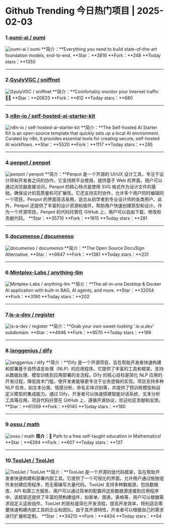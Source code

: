 # Github Trending 今日热门项目 | 2025-02-03
### 1.[oumi-ai / oumi](https://github.com/oumi-ai/oumi)

![oumi-ai / oumi](https://opengraph.githubassets.com/2e378d090d4521a89dcccadc7a6dc98961c3603670df297542a83b3a4dc883f2/oumi-ai/oumi)
**简介：**Everything you need to build state-of-the-art foundation models, end-to-end.
**Star：**3816
**Fork：**248
**Today stars：**1350

---

### 2.[GyulyVGC / sniffnet](https://github.com/GyulyVGC/sniffnet)

![GyulyVGC / sniffnet](https://repository-images.githubusercontent.com/519895363/01578d9c-9529-4b5a-b675-2bfbf3fc82f5)
**简介：**Comfortably monitor your Internet traffic 🕵️‍♂️
**Star：**20633
**Fork：**612
**Today stars：**680

---

### 3.[n8n-io / self-hosted-ai-starter-kit](https://github.com/n8n-io/self-hosted-ai-starter-kit)

![n8n-io / self-hosted-ai-starter-kit](https://opengraph.githubassets.com/0678a8708404f76857752a70680384c6d040d8017ae1760d9d75100b4be63a8c/n8n-io/self-hosted-ai-starter-kit)
**简介：**The Self-hosted AI Starter Kit is an open-source template that quickly sets up a local AI environment. Curated by n8n, it provides essential tools for creating secure, self-hosted AI workflows.
**Star：**5520
**Fork：**1117
**Today stars：**295

---

### 4.[penpot / penpot](https://github.com/penpot/penpot)

![penpot / penpot](https://repository-images.githubusercontent.com/48769241/1e3fb75a-13e6-4d77-a658-e70e17fb1c6f)
**简介：**Penpot 是一个开源的 UI/UX 设计工具，专注于设计师和开发者之间的协作。它支持跨平台使用，提供基于 Web 的界面，用户可以通过浏览器直接访问。Penpot 的核心特点是使用 SVG 格式作为设计文件的基础，确保设计的高质量和可扩展性。它还支持实时协作，允许多个用户同时编辑同一个项目。Penpot 的界面简洁易用，适合从初学者到专业设计师的各类用户。此外，Penpot 还提供了丰富的设计资源和插件，帮助用户快速创建原型和设计。作为一个开源项目，Penpot 的代码托管在 GitHub 上，用户可以自由下载、修改和贡献代码。
**Star：**35710
**Fork：**1815
**Today stars：**281

---

### 5.[documenso / documenso](https://github.com/documenso/documenso)

![documenso / documenso](https://repository-images.githubusercontent.com/613010835/206c2e3e-11e4-481f-b4aa-71bbc9b69ab2)
**简介：**The Open Source DocuSign Alternative.
**Star：**9847
**Fork：**1381
**Today stars：**231

---

### 6.[Mintplex-Labs / anything-llm](https://github.com/Mintplex-Labs/anything-llm)

![Mintplex-Labs / anything-llm](https://repository-images.githubusercontent.com/649170660/c5b68040-7062-4d38-bf7f-f6e57c8d2396)
**简介：**The all-in-one Desktop & Docker AI application with built-in RAG, AI agents, and more.
**Star：**32054
**Fork：**3190
**Today stars：**202

---

### 7.[is-a-dev / register](https://github.com/is-a-dev/register)

![is-a-dev / register](https://opengraph.githubassets.com/2102503ee50c0423e4e6fb6d514dddae6806d77a6a5af806331ba746250403cc/is-a-dev/register)
**简介：**Grab your own sweet-looking '.is-a.dev' subdomain.
**Star：**4946
**Fork：**9570
**Today stars：**199

---

### 8.[langgenius / dify](https://github.com/langgenius/dify)

![langgenius / dify](https://repository-images.githubusercontent.com/626805178/9be4b2a3-59f8-4cf3-9ff3-5bf53f02d1c0)
**简介：**Dify 是一个开源项目，旨在帮助开发者快速构建和部署基于自然语言处理（NLP）的应用程序。它提供了丰富的工具和框架，支持从数据处理、模型训练到应用部署的全流程。Dify 的核心目标是简化 NLP 应用的开发过程，降低技术门槛，使开发者能够更专注于业务逻辑的实现。项目支持多种 NLP 任务，如文本分类、情感分析、命名实体识别等，并提供了预训练模型和自定义模型的集成能力。通过 Dify，开发者可以快速搭建智能对话系统、文本分析工具等应用。项目代码托管在 GitHub 上，遵循开源协议，欢迎社区贡献和反馈。
**Star：**61269
**Fork：**9140
**Today stars：**180

---

### 9.[ossu / math](https://github.com/ossu/math)

![ossu / math](https://opengraph.githubassets.com/e8135b434befb491e602962eb55a7c2f525ec01933bfe3e86d399a7f0a01b7d7/ossu/math)
**简介：**🧮 Path to a free self-taught education in Mathematics!
**Star：**6394
**Fork：**607
**Today stars：**137

---

### 10.[ToolJet / ToolJet](https://github.com/ToolJet/ToolJet)

![ToolJet / ToolJet](https://repository-images.githubusercontent.com/352933140/b0aee723-9d1d-475b-b24e-1f8dba23d052)
**简介：**ToolJet 是一个开源的低代码框架，旨在帮助开发者快速构建和部署内部工具。它提供了一个可视化的界面，允许用户通过拖放组件来创建应用程序，而无需编写大量代码。ToolJet 支持多种数据源，包括数据库、API 和第三方服务，用户可以通过简单的配置将这些数据源连接到应用程序中。该框架还提供了丰富的预构建组件，如表单、图表、表格等，用户可以根据需求自定义这些组件。ToolJet 的目标是简化开发流程，提高开发效率，特别适合需要快速构建内部工具的企业和团队。由于其开源特性，开发者可以根据自己的需求进行扩展和定制。
**Star：**34210
**Fork：**4404
**Today stars：**94

---

